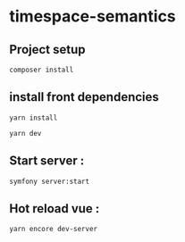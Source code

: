 # timespace-semantics

## Project setup
```
composer install
```

## install front dependencies
```
yarn install
```
```
yarn dev
```

## Start server :
```
symfony server:start
```
## Hot reload vue : 
```
yarn encore dev-server
```